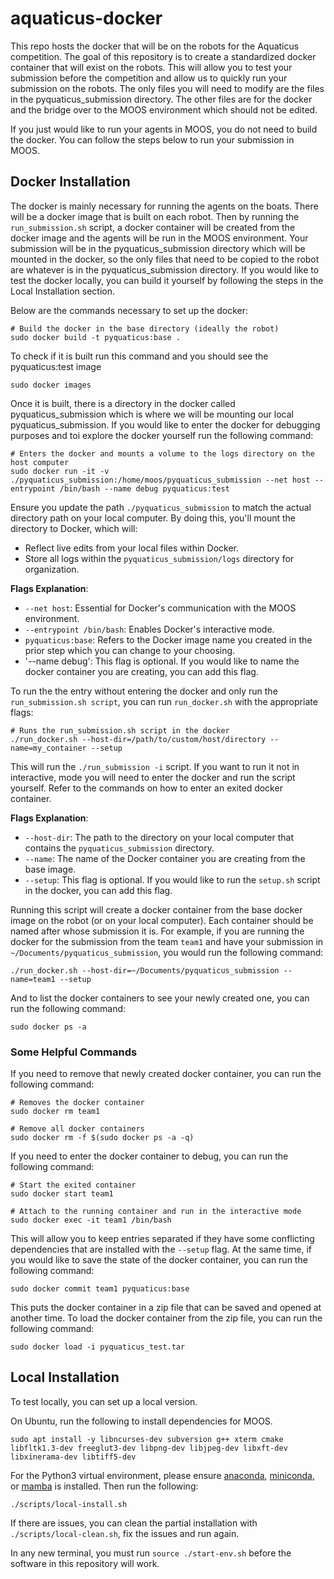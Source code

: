 # aquaticus-docker
This repo hosts the docker that will be on the robots for the Aquaticus competition.
The goal of this repository is to create a standardized docker container that will exist on the robots. This will allow you to test your submission before the competition and allow us to quickly run your submission on the robots. The only files you will need to modify are the files in the pyquaticus_submission directory. The other files are for the docker and the bridge over to the MOOS environment which should not be edited.

If you just would like to run your agents in MOOS, you do not need to build the docker. You can follow the steps below to run your submission in MOOS.

## Docker Installation
The docker is mainly necessary for running the agents on the boats. There will be a docker image that is built on each robot. Then by running the `run_submission.sh` script, a docker container will be created from the docker image and the agents will be run in the MOOS environment. Your submission will be in the pyquaticus_submission directory which will be mounted in the docker, so the only files that need to be copied to the robot are whatever is in the pyquaticus_submission directory. If you would like to test the docker locally, you can build it yourself by following the steps in the Local Installation section.

Below are the commands necessary to set up the docker:

```
# Build the docker in the base directory (ideally the robot)
sudo docker build -t pyquaticus:base .
```
To check if it is built run this command and you should see the pyquaticus:test image

```
sudo docker images
```

Once it is built, there is a directory in the docker called pyquaticus_submission which is where we will be mounting our local pyquaticus_submission. If you would like to enter the docker for debugging purposes and toi explore the docker yourself run the following command:

```
# Enters the docker and mounts a volume to the logs directory on the host computer
sudo docker run -it -v ./pyquaticus_submission:/home/moos/pyquaticus_submission --net host --entrypoint /bin/bash --name debug pyquaticus:test 
```

Ensure you update the path `./pyquaticus_submission` to match the actual directory path on your local computer. By doing this, you'll mount the directory to Docker, which will:

- Reflect live edits from your local files within Docker.
- Store all logs within the `pyquaticus_submission/logs` directory for organization.

**Flags Explanation**:
- `--net host`: Essential for Docker's communication with the MOOS environment.
- `--entrypoint /bin/bash`: Enables Docker's interactive mode.
- `pyquaticus:base`: Refers to the Docker image name you created in the prior step which you can change to your choosing.
- '--name debug': This flag is optional. If you would like to name the docker container you are creating, you can add this flag.


To run the the entry without entering the docker and only run the `run_submission.sh script`, you can run `run_docker.sh` with the appropriate flags:

```
# Runs the run_submission.sh script in the docker
./run_docker.sh --host-dir=/path/to/custom/host/directory --name=my_container --setup
```

This will run the `./run_submission -i` script. If you want to run it not in interactive, mode you will need to enter the docker and run the script yourself. Refer to the commands on how to enter an exited docker container.


**Flags Explanation**:
- `--host-dir`: The path to the directory on your local computer that contains the `pyquaticus_submission` directory.
- `--name`: The name of the Docker container you are creating from the base image.
- `--setup`: This flag is optional. If you would like to run the `setup.sh` script in the docker, you can add this flag.

Running this script will create a docker container from the base docker image on the robot (or on your local computer). Each container should be named after whose submission it is. For example, if you are running the docker for the submission from the team `team1` and have your submission in `~/Documents/pyquaticus_submission`, you would run the following command:


```
./run_docker.sh --host-dir=~/Documents/pyquaticus_submission --name=team1 --setup
```

And to list the docker containers to see your newly created one, you can run the following command:

```
sudo docker ps -a
```

### Some Helpful Commands
If you need to remove that newly created docker container, you can run the following command:

```
# Removes the docker container
sudo docker rm team1

# Remove all docker containers
sudo docker rm -f $(sudo docker ps -a -q)
```

If you need to enter the docker container to debug, you can run the following command:

```
# Start the exited container
sudo docker start team1

# Attach to the running container and run in the interactive mode
sudo docker exec -it team1 /bin/bash

```

This will allow you to keep entries separated if they have some conflicting dependencies that are installed with the `--setup` flag. At the same time, if you would like to save the state of the docker container, you can run the following command:

```
sudo docker commit team1 pyquaticus:base
```

This puts the docker container in a zip file that can be saved and opened at another time. To load the docker container from the zip file, you can run the following command:

```
sudo docker load -i pyquaticus_test.tar
```

## Local Installation
To test locally, you can set up a local version.

On Ubuntu, run the following to install dependencies for MOOS.
```
sudo apt install -y libncurses-dev subversion g++ xterm cmake libfltk1.3-dev freeglut3-dev libpng-dev libjpeg-dev libxft-dev libxinerama-dev libtiff5-dev
```

For the Python3 virtual environment, please ensure [anaconda](https://docs.anaconda.com/free/anaconda/install/index.html), [miniconda](https://docs.conda.io/projects/miniconda/en/latest/miniconda-install.html), or [mamba](https://mamba.readthedocs.io/en/latest/installation.html) is installed. Then run the following:
```
./scripts/local-install.sh
```

If there are issues, you can clean the partial installation with `./scripts/local-clean.sh`, fix the issues and run again.

In any new terminal, you must run `source ./start-env.sh` before the software in this repository will work.